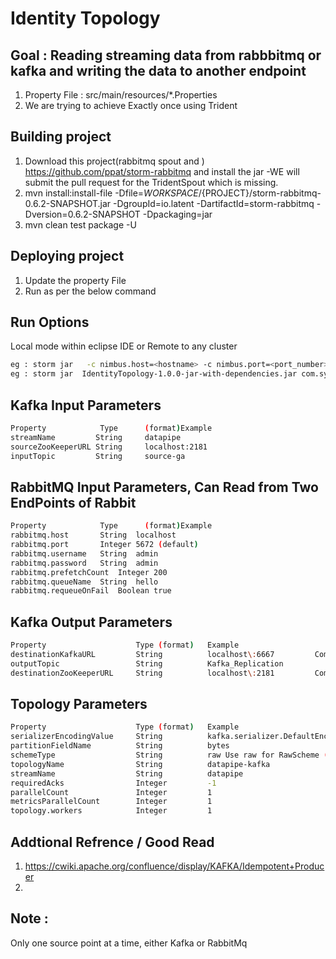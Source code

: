 # Identity Topology

## Goal : Reading streaming data from rabbbitmq or kafka and writing the data to another endpoint

1. Property File : src/main/resources/*.Properties
2. We are trying to achieve Exactly once using Trident


## Building project 

1. Download this project(rabbitmq spout and ) https://github.com/ppat/storm-rabbitmq  and install the jar -WE will submit the pull request for the TridentSpout which is missing.
2. mvn install:install-file -Dfile=${WORKSPACE}/${PROJECT}/storm-rabbitmq-0.6.2-SNAPSHOT.jar -DgroupId=io.latent -DartifactId=storm-rabbitmq  -Dversion=0.6.2-SNAPSHOT -Dpackaging=jar
3. mvn clean test package -U

## Deploying project 

1. Update the property File
2. Run as per the below command

## Run Options 
Local mode within eclipse IDE or Remote to any cluster

```sh
eg : storm jar   -c nimbus.host=<hostname> -c nimbus.port=<port_number> IdentityTopology-1.0.0-jar-with-dependencies.jar com.symantec.cpe.StartService <PropertyFile>
eg : storm jar  IdentityTopology-1.0.0-jar-with-dependencies.jar com.symantec.cpe.StartService <PropertyFile>
```


## Kafka Input Parameters
```sh
Property          	Type      (format)Example
streamName         String     datapipe
sourceZooKeeperURL String     localhost:2181
inputTopic         String     source-ga 
 ```

## RabbitMQ Input Parameters, Can Read from Two EndPoints of Rabbit
```sh
Property          	Type      (format)Example
rabbitmq.host    	String	localhost
rabbitmq.port		Integer	5672 (default)
rabbitmq.username	String	admin
rabbitmq.password	String	admin
rabbitmq.prefetchCount	Integer	200
rabbitmq.queueName	String	hello
rabbitmq.requeueOnFail	Boolean	true
 ```

## Kafka Output Parameters
```sh
Property					Type (format)	Example											Comment
destinationKafkaURL			String			localhost\:6667   		Comma-separated list of all Kafka brokers at the destination cluster.
outputTopic					String			Kafka_Replication
destinationZooKeeperURL		String			localhost\:2181			Comma-separated list of all ZooKeeper URLs in the destination cluster.
```

## Topology Parameters
```sh			
Property					Type (format)	Example								Comment
serializerEncodingValue		String			kafka.serializer.DefaultEncoder		For bytes, use the default kafka.serializer.DefaultEncoder. For string, use kafka.serializer.StringEncoder
partitionFieldName			String			bytes								Use bytes for bytes, and str for StringScheme.
schemeType					String			raw	Use raw for RawScheme (bytes), and string for StringScheme.
topologyName				String			datapipe-kafka
streamName					String			datapipe
requiredAcks				Integer			-1	
parallelCount				Integer			1	 
metricsParallelCount		Integer			1	 
topology.workers			Integer			1										Maximum value for this parameter is equal to the number of Storm supervisor nodes on the cluster.
```

## Addtional Refrence / Good Read
1. https://cwiki.apache.org/confluence/display/KAFKA/Idempotent+Producer
2. 

## Note : 
Only one source point at a time, either Kafka or RabbitMq
